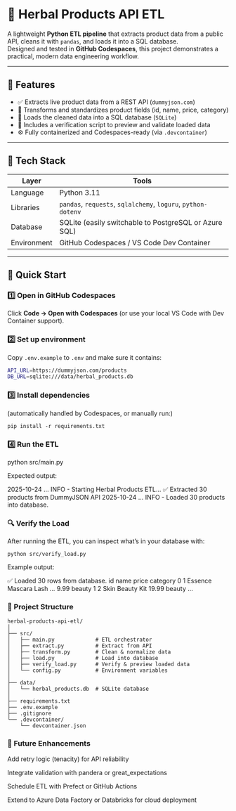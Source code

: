 # 🌿 Herbal Products API ETL

A lightweight **Python ETL pipeline** that extracts product data from a public API, cleans it with `pandas`, and loads it into a SQL database.  
Designed and tested in **GitHub Codespaces**, this project demonstrates a practical, modern data engineering workflow.

---

## 🧩 Features

- ✅ Extracts live product data from a REST API (`dummyjson.com`)
- 🧼 Transforms and standardizes product fields (id, name, price, category)
- 💾 Loads the cleaned data into a SQL database (`SQLite`)
- 🧠 Includes a verification script to preview and validate loaded data
- ⚙️ Fully containerized and Codespaces-ready (via `.devcontainer`)

---

## 🧱 Tech Stack

| Layer | Tools |
|-------|-------|
| Language | Python 3.11 |
| Libraries | `pandas`, `requests`, `sqlalchemy`, `loguru`, `python-dotenv` |
| Database | SQLite (easily switchable to PostgreSQL or Azure SQL) |
| Environment | GitHub Codespaces / VS Code Dev Container |

---

## 🚀 Quick Start

### 1️⃣ Open in GitHub Codespaces
Click **Code → Open with Codespaces** (or use your local VS Code with Dev Container support).

### 2️⃣ Set up environment
Copy `.env.example` to `.env` and make sure it contains:

```bash
API_URL=https://dummyjson.com/products
DB_URL=sqlite:///data/herbal_products.db
```

### 3️⃣ Install dependencies

(automatically handled by Codespaces, or manually run:)
```
pip install -r requirements.txt
```

### 4️⃣ Run the ETL
python src/main.py


Expected output:

2025-10-24 ... INFO - Starting Herbal Products ETL...
✅ Extracted 30 products from DummyJSON API
2025-10-24 ... INFO - Loaded 30 products into database.

### 🔍 Verify the Load

After running the ETL, you can inspect what’s in your database with:
```
python src/verify_load.py
```

Example output:

✅ Loaded 30 rows from database.
   id                      name   price         category
0   1  Essence Mascara Lash ...    9.99           beauty
1   2          Skin Beauty Kit   19.99           beauty
...

### 🧠 Project Structure
```
herbal-products-api-etl/
│
├── src/
│   ├── main.py             # ETL orchestrator
│   ├── extract.py          # Extract from API
│   ├── transform.py        # Clean & normalize data
│   ├── load.py             # Load into database
│   ├── verify_load.py      # Verify & preview loaded data
│   └── config.py           # Environment variables
│
├── data/
│   └── herbal_products.db  # SQLite database
│
├── requirements.txt
├── .env.example
├── .gitignore
└── .devcontainer/
    └── devcontainer.json
```

### 🧩 Future Enhancements

Add retry logic (tenacity) for API reliability

Integrate validation with pandera or great_expectations

Schedule ETL with Prefect or GitHub Actions

Extend to Azure Data Factory or Databricks for cloud deployment
